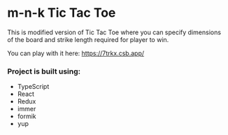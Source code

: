 # m-n-k Tic Tac Toe

This is modified version of Tic Tac Toe where you can specify dimensions of the board and strike length required for player to win.

You can play with it here: https://7trkx.csb.app/

### Project is built using:

- TypeScript
- React
- Redux
- immer
- formik
- yup

